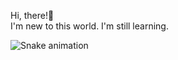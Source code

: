 <p align="left">Hi, there!👋<br>I'm new to this world. I'm still learning.</p>
<img src="https://raw.githubusercontent.com/Dani-Valverde/Dani-Valverde/output/snake.svg" alt="Snake animation" />

###
